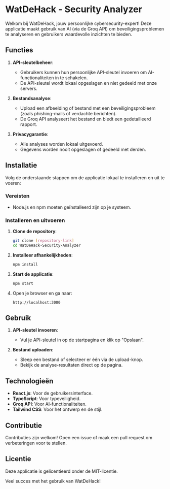 
# WatDeHack - Security Analyzer

Welkom bij WatDeHack, jouw persoonlijke cybersecurity-expert! Deze applicatie maakt gebruik van AI (via de Groq API) om beveiligingsproblemen te analyseren en gebruikers waardevolle inzichten te bieden.

## Functies
1. **API-sleutelbeheer**:
   - Gebruikers kunnen hun persoonlijke API-sleutel invoeren om AI-functionaliteiten in te schakelen.
   - De API-sleutel wordt lokaal opgeslagen en niet gedeeld met onze servers.

2. **Bestandsanalyse**:
   - Upload een afbeelding of bestand met een beveiligingsprobleem (zoals phishing-mails of verdachte berichten).
   - De Groq API analyseert het bestand en biedt een gedetailleerd rapport.

3. **Privacygarantie**:
   - Alle analyses worden lokaal uitgevoerd.
   - Gegevens worden nooit opgeslagen of gedeeld met derden.

## Installatie
Volg de onderstaande stappen om de applicatie lokaal te installeren en uit te voeren:

### Vereisten
- Node.js en npm moeten geïnstalleerd zijn op je systeem.

### Installeren en uitvoeren
1. **Clone de repository**:
   ```bash
   git clone [repository-link]
   cd WatDeHack-Security-Analyzer
   ```

2. **Installeer afhankelijkheden**:
   ```bash
   npm install
   ```

3. **Start de applicatie**:
   ```bash
   npm start
   ```

4. Open je browser en ga naar:
   ```
   http://localhost:3000
   ```

## Gebruik
1. **API-sleutel invoeren**:
   - Vul je API-sleutel in op de startpagina en klik op "Opslaan".

2. **Bestand uploaden**:
   - Sleep een bestand of selecteer er één via de upload-knop.
   - Bekijk de analyse-resultaten direct op de pagina.

## Technologieën
- **React.js**: Voor de gebruikersinterface.
- **TypeScript**: Voor typeveiligheid.
- **Groq API**: Voor AI-functionaliteiten.
- **Tailwind CSS**: Voor het ontwerp en de stijl.

## Contributie
Contributies zijn welkom! Open een issue of maak een pull request om verbeteringen voor te stellen.

## Licentie
Deze applicatie is gelicentieerd onder de MIT-licentie.

Veel succes met het gebruik van WatDeHack!
